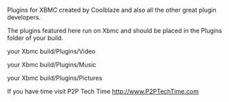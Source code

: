 Plugins for XBMC created by Coolblaze and also all the other great plugin developers.

The plugins featured here run on Xbmc and should be placed in the Plugins folder of your build.

your Xbmc build/Plugins/Video

your Xbmc build/Plugins/Music

your Xbmc build/Plugins/Pictures




If you have time visit P2P Tech Time http://www.P2PTechTime.com